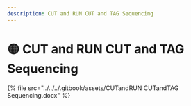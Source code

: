 ```yaml
---
description: CUT and RUN CUT and TAG Sequencing
---
```


# 🟡 CUT and RUN CUT and TAG Sequencing



{% file src="../../../.gitbook/assets/CUTandRUN CUTandTAG Sequencing.docx" %}

